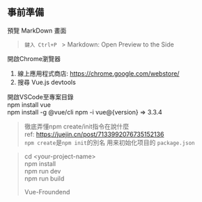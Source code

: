 ## 事前準備
預覽 MarkDown 畫面  
> `鍵入 Ctrl+P ` \> Markdown: Open Preview to the Side

開啟Chrome瀏覽器
1. 線上應用程式商店: https://chrome.google.com/webstore/ 
2. 搜尋 Vue.js devtools  

開啟VSCode至專案目錄  
npm install vue  
npm install -g @vue/cli
npm -i vue@{version}  => 3.3.4
> 徹底弄懂npm create/init指令在說什麼  
> ref: https://juejin.cn/post/7133992076735152136  
`npm create`是`npm init`的別名   用来初始化项目的 `package.json`

> cd \<your-project-name>  
> npm install  
> npm run dev  
> npm run build
>
> Vue-Froundend